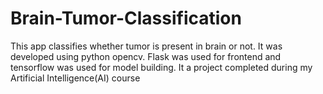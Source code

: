 # Brain-Tumor-Classification
This app classifies whether tumor is present in brain or not. It was developed using python opencv. Flask was used for frontend and tensorflow was used for model building. It a 
project completed during my Artificial Intelligence(AI) course 

